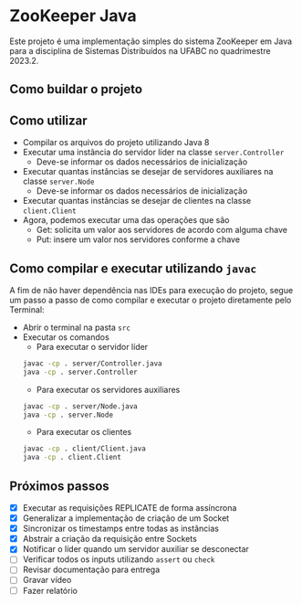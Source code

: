 # ZooKeeper Java

Este projeto é uma implementação simples do sistema ZooKeeper em Java para a disciplina de Sistemas Distribuídos
na UFABC no quadrimestre 2023.2.

## Como buildar o projeto

## Como utilizar

- Compilar os arquivos do projeto utilizando Java 8
- Executar uma instância do servidor líder na classe `server.Controller`
  - Deve-se informar os dados necessários de inicialização
- Executar quantas instâncias se desejar de servidores auxiliares na classe `server.Node`
    - Deve-se informar os dados necessários de inicialização
- Executar quantas instâncias se desejar de clientes na classe `client.Client`
- Agora, podemos executar uma das operações que são
    - Get: solicita um valor aos servidores de acordo com alguma chave
    - Put: insere um valor nos servidores conforme a chave

## Como compilar e executar utilizando `javac`

A fim de não haver dependência nas IDEs para execução do projeto, segue um passo a passo 
de como compilar e executar o projeto diretamente pelo Terminal:

- Abrir o terminal na pasta `src`
- Executar os comandos
    - Para executar o servidor líder
  ```bash
  javac -cp . server/Controller.java
  java -cp . server.Controller
  ```
    - Para executar os servidores auxiliares
  ```bash
  javac -cp . server/Node.java
  java -cp . server.Node
  ```
    - Para executar os clientes
  ```bash
  javac -cp . client/Client.java
  java -cp . client.Client
  ```

## Próximos passos

- [X] Executar as requisições REPLICATE de forma assíncrona
- [X] Generalizar a implementação de criação de um Socket
- [X] Sincronizar os timestamps entre todas as instâncias
- [X] Abstrair a criação da requisição entre Sockets
- [X] Notificar o líder quando um servidor auxiliar se desconectar
- [ ] Verificar todos os inputs utilizando `assert` ou `check`
- [ ] Revisar documentação para entrega
- [ ] Gravar vídeo
- [ ] Fazer relatório
